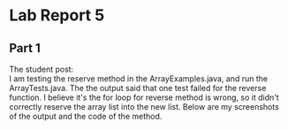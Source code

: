 # Lab Report 5

## Part 1 
The student post: <br>
I am testing the reserve method in the ArrayExamples.java, and run the ArrayTests.java. The the output said that one test failed for the reverse function. I believe it's the for loop for reverse method is wrong, so it didn't correctly reserve the array list into the new list. Below are my screenshots of the output and the code of the method. 

